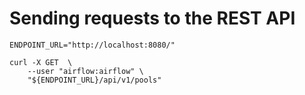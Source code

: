 # Sending requests to the REST API

    ENDPOINT_URL="http://localhost:8080/"

    curl -X GET  \
        --user "airflow:airflow" \
        "${ENDPOINT_URL}/api/v1/pools"
